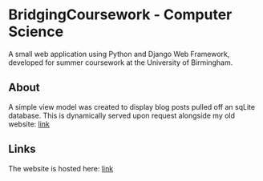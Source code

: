 # BridgingCoursework - Computer Science
A small web application using Python and Django Web Framework, developed for summer coursework at the University of Birmingham.  
## About
 A simple view model was created to display blog posts pulled off an sqLite database. This is dynamically served upon request alongside my old website: [link](https://danielbatchford.github.io)
 
## Links
The website is hosted here: [link](https://danielbatchford.pythonanywhere.com/)
